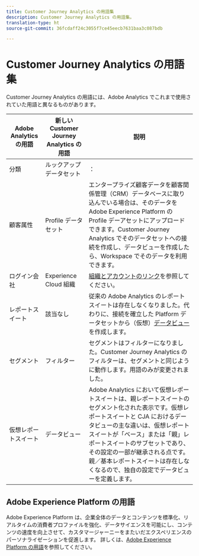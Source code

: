 ```yaml
---
title: Customer Journey Analytics の用語集
description: Customer Journey Analytics の用語集。
translation-type: ht
source-git-commit: 36fcdaff24c3055f7ce45eecb7631baa3c087bdb

---
```



# Customer Journey Analytics の用語集

Customer Journey Analytics の用語には、Adobe Analytics でこれまで使用されていた用語と異なるものがあります。

| Adobe Analytics の用語 | 新しい Customer Journey Analytics の用語 | 説明 |
|---|---|---|
| 分類 | ルックアップデータセット | ： |
| 顧客属性 | Profile データセット | エンタープライズ顧客データを顧客関係管理（CRM）データベースに取り込んでいる場合は、そのデータを Adobe Experience Platform の Profile デーアセットにアップロードできます。Customer Journey Analytics でそのデータセットへの接続を作成し、データビューを作成したら、Workspace でそのデータを利用できます。 |
| ログイン会社 | Experience Cloud 組織 | [組織とアカウントのリンク](https://docs.adobe.com/content/help/ja-JP/core-services/interface/manage-users-and-products/organizations.html#topic_C31CB834F109465A82ED57FF0563B3F1)を参照してください。 |
| レポートスイート | 該当なし | 従来の Adobe Analytics のレポートスイートは存在しなくなりました。代わりに、接続を確立した Platform データセットから（仮想）[データビュー](/help/data-views/create-dataview.md)を作成します。 |
| セグメント | フィルター | セグメントはフィルターになりました。Customer Journey Analytics のフィルターは、セグメントと同じように動作します。用語のみが変更されました。 |
| 仮想レポートスイート | データビュー | Adobe Analytics において仮想レポートスイートは、親レポートスイートのセグメント化された表示です。仮想レポートスイートと CJA におけるデータビューの主な違いは、仮想レポートスイートが「ベース」または「親」レポートスイートのサブセットであり、その設定の一部が継承される点です。親／基本レポートスイートは存在しなくなるので、独自の設定でデータビューを定義します。 |

## Adobe Experience Platform の用語

Adobe Experience Platform は、企業全体のデータとコンテンツを標準化、リアルタイムの消費者プロファイルを強化、データサイエンスを可能にし、コンテンツの速度を向上させて、カスタマージャーニーをまたいだエクスペリエンスのパーソナライゼーションを促進します。
詳しくは、[Adobe Experience Platform の用語](https://docs.adobe.com/content/help/ja-JP/experience-platform/landing/glossary.translate.html)を参照してください。
